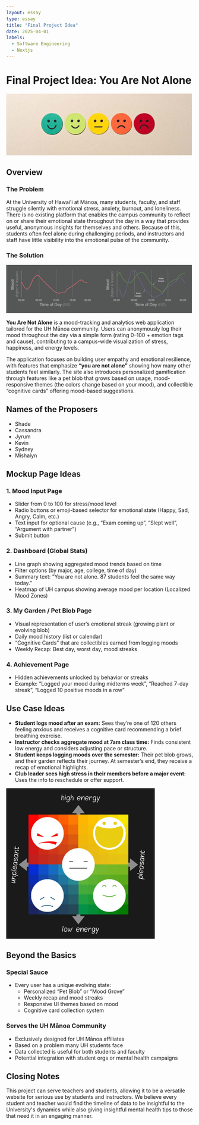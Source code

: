 ```yaml
---
layout: essay
type: essay
title: "Final Project Idea"
date: 2025-04-01
labels:
  - Software Engineering
  - Nextjs
---
```


# Final Project Idea: You Are Not Alone

<img width="500px" class="rounded pe-4" src="../img/moods.jpg">

## Overview

### The Problem

At the University of Hawaiʻi at Mānoa, many students, faculty, and staff struggle silently with emotional stress, anxiety, burnout, and loneliness. There is no existing platform that enables the campus community to reflect on or share their emotional state throughout the day in a way that provides useful, anonymous insights for themselves and others. Because of this, students often feel alone during challenging periods, and instructors and staff have little visibility into the emotional pulse of the community.

### The Solution

<img width="500px" class="rounded pe-4" src="../img/graph.png">

**You Are Not Alone** is a mood-tracking and analytics web application tailored for the UH Mānoa community. Users can anonymously log their mood throughout the day via a simple form (rating 0–100 + emotion tags and cause), contributing to a campus-wide visualization of stress, happiness, and energy levels.

The application focuses on building user empathy and emotional resilience, with features that emphasize **“you are not alone”** showing how many other students feel similarly. The site also introduces personalized gamification through features like a pet blob that grows based on usage, mood-responsive themes (the colors change based on your mood), and collectible “cognitive cards” offering mood-based suggestions.

## Names of the Proposers

- Shade
- Cassandra
- Jyrum
- Kevin
- Sydney
- Mishalyn

## Mockup Page Ideas

### 1. **Mood Input Page**
- Slider from 0 to 100 for stress/mood level
- Radio buttons or emoji-based selector for emotional state (Happy, Sad, Angry, Calm, etc.)
- Text input for optional cause (e.g., “Exam coming up”, “Slept well”, “Argument with partner”)
- Submit button

### 2. **Dashboard (Global Stats)**
- Line graph showing aggregated mood trends based on time
- Filter options (by major, age, college, time of day)
- Summary text: “You are not alone. 87 students feel the same way today.”
- Heatmap of UH campus showing average mood per location (Localized Mood Zones)

### 3. **My Garden / Pet Blob Page**
- Visual representation of user’s emotional streak (growing plant or evolving blob)
- Daily mood history (list or calendar)
- “Cognitive Cards” that are collectibles earned from logging moods
- Weekly Recap: Best day, worst day, mood streaks

### 4. **Achievement Page**
- Hidden achievements unlocked by behavior or streaks
- Example: “Logged your mood during midterms week”, “Reached 7-day streak”, “Logged 10 positive moods in a row”

## Use Case Ideas

- **Student logs mood after an exam:** Sees they’re one of 120 others feeling anxious and receives a cognitive card recommending a brief breathing exercise.
- **Instructor checks aggregate mood at 7am class time:** Finds consistent low energy and considers adjusting pace or structure.
- **Student keeps logging moods over the semester:** Their pet blob grows, and their garden reflects their journey. At semester’s end, they receive a recap of emotional highlights.
- **Club leader sees high stress in their members before a major event:** Uses the info to reschedule or offer support.

<img width="400px" class="rounded pe-4" src="../img/mood-graph.jpg">

## Beyond the Basics

### Special Sauce
- Every user has a unique evolving state:
  - Personalized “Pet Blob” or “Mood Grove”
  - Weekly recap and mood streaks
  - Responsive UI themes based on mood
  - Cognitive card collection system

### Serves the UH Mānoa Community
- Exclusively designed for UH Mānoa affiliates
- Based on a problem many UH students face
- Data collected is useful for both students and faculty
- Potential integration with student orgs or mental health campaigns

## Closing Notes
This project can serve teachers and students, allowing it to be a versatile website for serious use by students and instructors. We believe every student and teacher would find the timeline of data to be insightful to the University's dynamics while also giving insightful mental health tips to those that need it in an engaging manner.
